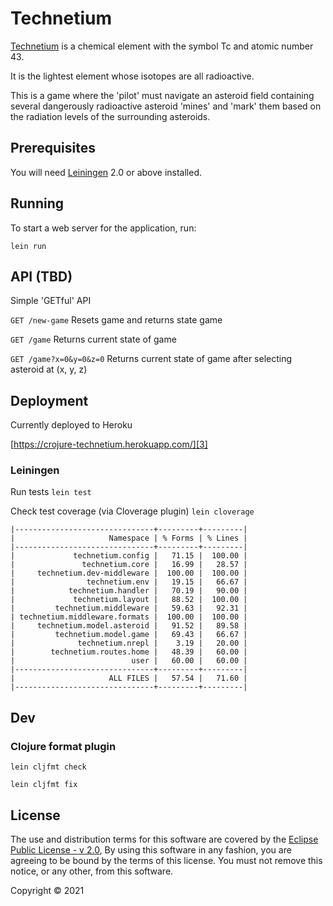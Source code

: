 # Technetium

[Technetium][1] is a chemical element with the symbol Tc and atomic number 43. 

[1]: https://en.wikipedia.org/wiki/Technetium

It is the lightest element whose isotopes are all radioactive.

This is a game where the 'pilot' must navigate an asteroid field containing
several dangerously radioactive asteroid 'mines' and 'mark' them based on
the radiation levels of the surrounding asteroids.

## Prerequisites

You will need [Leiningen][2] 2.0 or above installed.

[2]: https://github.com/technomancy/leiningen

## Running

To start a web server for the application, run:

    lein run 

## API (TBD)

Simple 'GETful' API

`GET /new-game` Resets game and returns state game

`GET /game` Returns current state of game

`GET /game?x=0&y=0&z=0` Returns current state of game after selecting asteroid at (x, y, z)

## Deployment

Currently deployed to Heroku

[https://crojure-technetium.herokuapp.com/][3]

[3]: https://crojure-technetium.herokuapp.com/

### Leiningen

Run tests
`lein test`

Check test coverage (via Cloverage plugin)
`lein cloverage`

```
|-------------------------------+---------+---------|
|                     Namespace | % Forms | % Lines |
|-------------------------------+---------+---------|
|             technetium.config |   71.15 |  100.00 |
|               technetium.core |   16.99 |   28.57 |
|     technetium.dev-middleware |  100.00 |  100.00 |
|                technetium.env |   19.15 |   66.67 |
|            technetium.handler |   70.19 |   90.00 |
|             technetium.layout |   88.52 |  100.00 |
|         technetium.middleware |   59.63 |   92.31 |
| technetium.middleware.formats |  100.00 |  100.00 |
|     technetium.model.asteroid |   91.52 |   89.58 |
|         technetium.model.game |   69.43 |   66.67 |
|              technetium.nrepl |    3.19 |   20.00 |
|        technetium.routes.home |   48.39 |   60.00 |
|                          user |   60.00 |   60.00 |
|-------------------------------+---------+---------|
|                     ALL FILES |   57.54 |   71.60 |
|-------------------------------+---------+---------|
```

## Dev

### Clojure format plugin

`lein cljfmt check`

`lein cljfmt fix`

## License

The use and distribution terms for this software are covered by the [Eclipse Public License - v 2.0][4], 
By using this software in any fashion, you are agreeing to be bound by the terms of this license. 
You must not remove this notice, or any other, from this software.

[4]: https://www.eclipse.org/legal/epl-2.0/
Copyright © 2021
